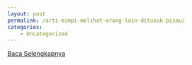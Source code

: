 ```yaml
---
layout: post
permalink: /arti-mimpi-melihat-orang-lain-ditusuk-pisau/
categories:
    - Uncategorized
---
```


[Baca Selengkapnya](/07)